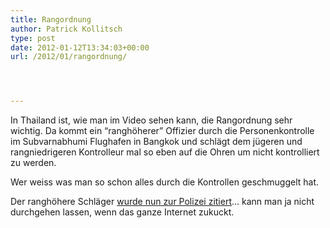 ```yaml
---
title: Rangordnung
author: Patrick Kollitsch
type: post
date: 2012-01-12T13:34:03+00:00
url: /2012/01/rangordnung/




---
```

<div class="media video">
</div>

In Thailand ist, wie man im Video sehen kann, die Rangordnung sehr wichtig. Da kommt ein &#8220;rangh&ouml;herer&#8221; Offizier durch die Personenkontrolle im Subvarnabhumi Flughafen in Bangkok und schl&auml;gt dem j&uuml;geren und rangniedrigeren Kontrolleur mal so eben auf die Ohren um nicht kontrolliert zu werden.

Wer weiss was man so schon alles durch die Kontrollen geschmuggelt hat.

Der rangh&ouml;here Schl&auml;ger [wurde nun zur Polizei zitiert][1]&#8230; kann man ja nicht durchgehen lassen, wenn das ganze Internet zukuckt.

 [1]: http://www.nationmultimedia.com/breakingnews/Police-summon-C7-custom-official-for-assaulting-ai-30173543.html